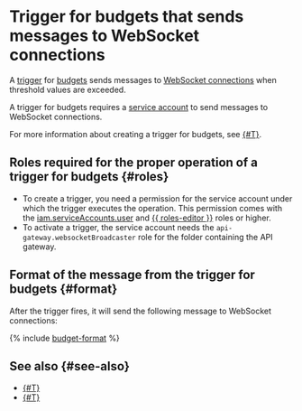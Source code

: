 # Trigger for budgets that sends messages to WebSocket connections

A [trigger](../trigger/) for [budgets](../../../billing/concepts/budget.md) sends messages to [WebSocket connections](../extensions/websocket.md) when threshold values are exceeded.

A trigger for budgets requires a [service account](../../../iam/concepts/users/service-accounts.md) to send messages to WebSocket connections.

For more information about creating a trigger for budgets, see [{#T}](../../operations/trigger/budget-trigger-create.md).

## Roles required for the proper operation of a trigger for budgets {#roles}

* To create a trigger, you need a permission for the service account under which the trigger executes the operation. This permission comes with the [iam.serviceAccounts.user](../../../iam/concepts/access-control/roles.md#sa-user) and [{{ roles-editor }}](../../../iam/concepts/access-control/roles.md#editor) roles or higher.
* To activate a trigger, the service account needs the `api-gateway.websocketBroadcaster` role for the folder containing the API gateway.

## Format of the message from the trigger for budgets {#format}

After the trigger fires, it will send the following message to WebSocket connections:

{% include [budget-format](../../../_includes/functions/budget-format.md) %}

## See also {#see-also}

* [{#T}](../../../serverless-containers/concepts/trigger/budget-trigger.md)
* [{#T}](../../../functions/concepts/trigger/budget-trigger.md)